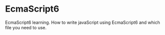 # EcmaScript6
EcmaScript6 learning. How to write javaScript using EcmaScript6 and which file you need to use. 

